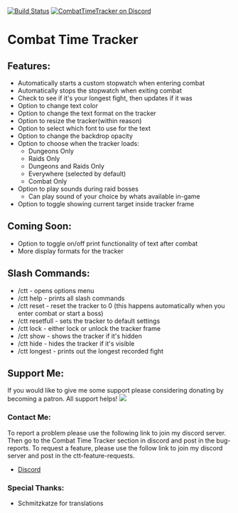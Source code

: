 [![Build Status](https://travis-ci.com/gkute/CombatTimeTracker.svg?branch=master)](https://travis-ci.com/gkute/CombatTimeTracker)
[![CombatTimeTracker on Discord](https://img.shields.io/badge/discord-CombatTimeTracker-blue.svg)](https://discord.gg/37CUxNn)
# Combat Time Tracker

## Features:

* Automatically starts a custom stopwatch when entering combat
* Automatically stops the stopwatch when exiting combat
* Check to see if it's your longest fight, then updates if it was
* Option to change text color
* Option to change the text format on the tracker
* Option to resize the tracker(within reason)
* Option to select which font to use for the text
* Option to change the backdrop opacity
* Option to choose when the tracker loads:
    * Dungeons Only
    * Raids Only
    * Dungeons and Raids Only
    * Everywhere (selected by default)
    * Combat Only
* Option to play sounds during raid bosses
    * Can play sound of your choice by whats available in-game
* Option to toggle showing current target inside tracker frame

## Coming Soon:
* Option to toggle on/off print functionality of text after combat
* More display formats for the tracker

## Slash Commands:

* /ctt - opens options menu
* /ctt help - prints all slash commands
* /ctt reset - reset the tracker to 0 (this happens automatically when you enter combat or start a boss)
* /ctt resetfull - sets the tracker to default settings
* /ctt lock - either lock or unlock the tracker frame
* /ctt show - shows the tracker if it's hidden
* /ctt hide - hides the tracker if it's visible
* /ctt longest - prints out the longest recorded fight

## Support Me:
If you would like to give me some support please considering donating by becoming a patron.  All support helps!
[![](https://c5.patreon.com/external/logo/become_a_patron_button@2x.png)](https://www.patreon.com/bePatron?u=6756557)

### Contact Me:
To report a problem please use the following link to join my discord server.  Then go to the Combat Time Tracker section in discord and post in the bug-reports.
To request a feature, please use the follow link to join my discord server and post in the ctt-feature-requests.
* [Discord](https://discord.gg/37CUxNn)

### Special Thanks:
* Schmitzkatze for translations
